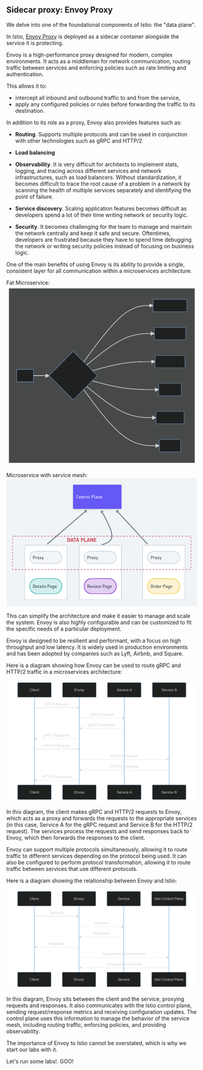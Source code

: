 ## Sidecar proxy: Envoy Proxy

We delve into one of the foundational components of Istio: the "data plane".

In Istio, [Envoy Proxy](https://www.envoyproxy.io) is deployed as a sidecar container alongside the service it is protecting.

Envoy is a high-performance proxy designed for modern, complex environments. It acts as a middleman for network communication, routing traffic between services and enforcing policies such as rate limiting and authentication.

This allows it to: 
- intercept all inbound and outbound traffic to and from the service,
- apply any configured policies or rules before forwarding the traffic to its destination. 

In addition to its role as a proxy, Envoy also provides features such as:

- **Routing**. Supports multiple protocols and can be used in conjunction with other technologies such as gRPC and HTTP/2

- **Load balancing**

- **Observability**. It is very difficult for architects to implement stats, logging, and tracing across different services and network infrastructures, such as load balancers. Without standardization, it becomes difficult to trace the root cause of a problem in a network by scanning the health of multiple services separately and identifying the point of failure.

- **Service discovery**. Scaling application features becomes difficult as developers spend a lot of their time writing network or security logic. 

- **Security**. It becomes challenging for the team to manage and maintain the network centrally and keep it safe and secure. Oftentimes, developers are frustrated because they have to spend time debugging the network or writing security policies instead of focusing on business logic.

One of the main benefits of using Envoy is its ability to provide a single, consistent layer for all communication within a microservices architecture.

Fat Microservice:
![Fat Microservice](https://raw.githubusercontent.com/sosan/scenarios-istio/main/service-mesh-vs-ingress/assets/images/fat_microservices.svg)

Microservice with service mesh:
![Microservice with service mesh](https://raw.githubusercontent.com/sosan/scenarios-istio/main/service-mesh-vs-ingress/assets/images/microservice_with_mesh.png)


This can simplify the architecture and make it easier to manage and scale the system. Envoy is also highly configurable and can be customized to fit the specific needs of a particular deployment.

Envoy is designed to be resilient and performant, with a focus on high throughput and low latency. It is widely used in production environments and has been adopted by companies such as Lyft, Airbnb, and Square.

Here is a diagram showing how Envoy can be used to route gRPC and HTTP/2 traffic in a microservices architecture:

![Envoy requests](https://raw.githubusercontent.com/sosan/scenarios-istio/main/service-mesh-vs-ingress/assets/images/diagram_envoy_requests.svg)

In this diagram, the client makes gRPC and HTTP/2 requests to Envoy, which acts as a proxy and forwards the requests to the appropriate services (in this case, Service A for the gRPC request and Service B for the HTTP/2 request). The services process the requests and send responses back to Envoy, which then forwards the responses to the client.

Envoy can support multiple protocols simultaneously, allowing it to route traffic to different services depending on the protocol being used. It can also be configured to perform protocol transformation, allowing it to route traffic between services that use different protocols.

Here is a diagram showing the relationship between Envoy and Istio:

![Relation envoy istio](https://raw.githubusercontent.com/sosan/scenarios-istio/main/service-mesh-vs-ingress/assets/images/relation_envoy_istio.svg)

In this diagram, Envoy sits between the client and the service, proxying requests and responses. It also communicates with the Istio control plane, sending request/response metrics and receiving configuration updates. The control plane uses this information to manage the behavior of the service mesh, including routing traffic, enforcing policies, and providing observability.

The importance of Envoy to Istio cannot be overstated, which is why we start our labs with it.

Let's run some labs!. GOO!